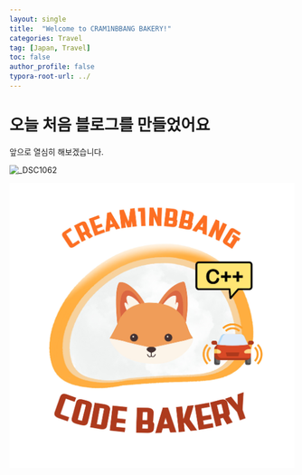 ```yaml
---
layout: single
title:  "Welcome to CRAM1NBBANG BAKERY!"
categories: Travel
tag: [Japan, Travel]
toc: false
author_profile: false
typora-root-url: ../
---
```

# 오늘 처음 블로그를 만들었어요
앞으로 열심히 해보겠습니다.

![_DSC1062](images/2025-01-30-first/_DSC1062.JPG)

![git_min](/images/2025-01-30-first/git_min.jpg)

